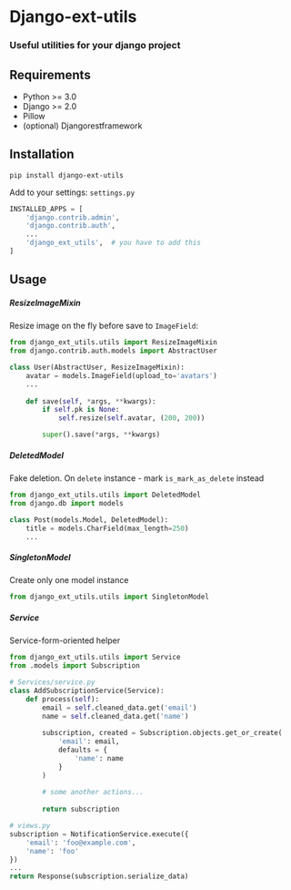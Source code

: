 # Django-ext-utils
### Useful utilities for your django project

## Requirements
+ Python >= 3.0
+ Django >= 2.0
+ Pillow
+ (optional) Djangorestframework

## Installation
```commandline
pip install django-ext-utils
```
Add to your settings:
`settings.py`

```python
INSTALLED_APPS = [
    'django.contrib.admin',
    'django.contrib.auth',
    ...
    'django_ext_utils',  # you have to add this
]
```

## Usage

##### ResizeImageMixin
Resize image on the fly before save to `ImageField`:
```python
from django_ext_utils.utils import ResizeImageMixin
from django.contrib.auth.models import AbstractUser

class User(AbstractUser, ResizeImageMixin):
    avatar = models.ImageField(upload_to='avatars')
    ...
    
    def save(self, *args, **kwargs):
        if self.pk is None:
            self.resize(self.avatar, (200, 200))

        super().save(*args, **kwargs)
```

##### DeletedModel
Fake deletion. On `delete` instance - mark `is_mark_as_delete` instead 
```python
from django_ext_utils.utils import DeletedModel
from django.db import models

class Post(models.Model, DeletedModel):
    title = models.CharField(max_length=250)
    ...
```

##### SingletonModel
Create only one model instance
```python
from django_ext_utils.utils import SingletonModel
```

##### Service
Service-form-oriented helper
```python
from django_ext_utils.utils import Service
from .models import Subscription

# Services/service.py
class AddSubscriptionService(Service):
    def process(self):
        email = self.cleaned_data.get('email')
        name = self.cleaned_data.get('name')
        
        subscription, created = Subscription.objects.get_or_create(
            'email': email,
            defaults = {
                'name': name
            }
        )
        
        # some another actions...
        
        return subscription

# views.py       
subscription = NotificationService.execute({
    'email': 'foo@example.com',
    'name': 'foo'
})
...
return Response(subscription.serialize_data)

```
